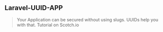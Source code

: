 ## Laravel-UUID-APP

> Your Application can be secured without using slugs. UUIDs help you with that. Tutorial on Scotch.io
